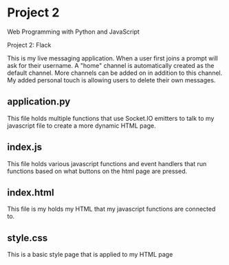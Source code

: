 # Project 2

Web Programming with Python and JavaScript

Project 2: Flack

This is my live messaging application. When a user first joins a prompt will ask for their username. A "home" channel is automatically created as the default channel. More channels can be added on in addition to this channel.
My added personal touch is allowing users to delete their own messages.

## application.py
This file holds multiple functions that use Socket.IO emitters to talk to my javascript file to create a more dynamic HTML page.

## index.js
This file holds various javascript functions and event handlers that run functions based on what buttons on the html page are pressed.

## index.html
This file is my holds my HTML that my javascript functions are connected to.

## style.css
This is a basic style page that is applied to my HTML page
